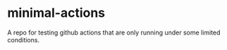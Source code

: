 # minimal-actions

A repo for testing github actions that are only running under some limited
conditions.
